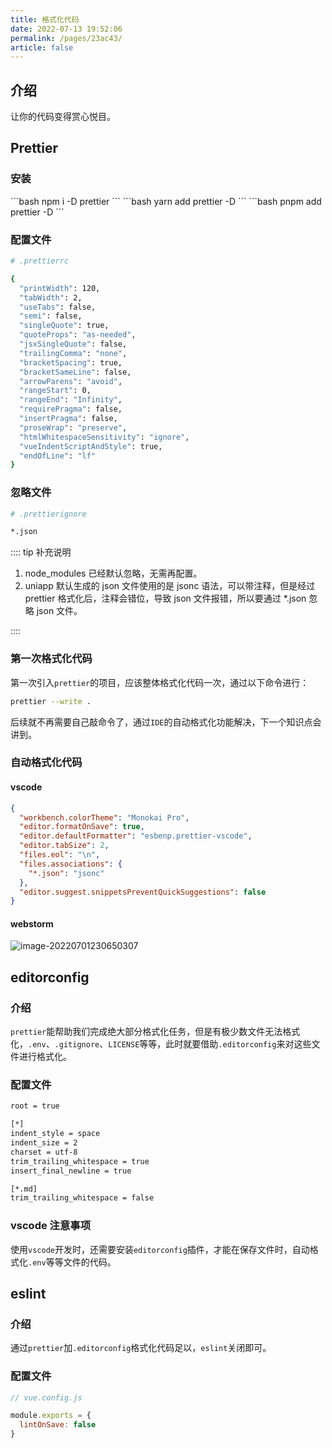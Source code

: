 ```yaml
---
title: 格式化代码
date: 2022-07-13 19:52:06
permalink: /pages/23ac43/
article: false
---
```


## 介绍

让你的代码变得赏心悦目。

## Prettier

### 安装

<code-group>
<code-block title="npm">
  ```bash
  npm i -D prettier
  ```
  </code-block>

  <code-block title="yarn" active>
  ```bash
  yarn add prettier -D
  ```
  </code-block>

  <code-block title="pnpm" active>
  ```bash
  pnpm add prettier -D
  ```
  </code-block>
</code-group>

### 配置文件

```bash
# .prettierrc

{
  "printWidth": 120,
  "tabWidth": 2,
  "useTabs": false,
  "semi": false,
  "singleQuote": true,
  "quoteProps": "as-needed",
  "jsxSingleQuote": false,
  "trailingComma": "none",
  "bracketSpacing": true,
  "bracketSameLine": false,
  "arrowParens": "avoid",
  "rangeStart": 0,
  "rangeEnd": "Infinity",
  "requirePragma": false,
  "insertPragma": false,
  "proseWrap": "preserve",
  "htmlWhitespaceSensitivity": "ignore",
  "vueIndentScriptAndStyle": true,
  "endOfLine": "lf"
}
```

### 忽略文件

```bash
# .prettierignore

*.json
```

:::: tip 补充说明

1. node_modules 已经默认忽略，无需再配置。
2. uniapp 默认生成的 json 文件使用的是 jsonc 语法，可以带注释，但是经过 prettier 格式化后，注释会错位，导致 json 文件报错，所以要通过 \*.json 忽略 json 文件。

::::

### 第一次格式化代码

第一次引入`prettier`的项目，应该整体格式化代码一次，通过以下命令进行：

```bash
prettier --write .
```

后续就不再需要自己敲命令了，通过`IDE`的自动格式化功能解决，下一个知识点会讲到。

### 自动格式化代码

#### vscode

```json {3,4}
{
  "workbench.colorTheme": "Monokai Pro",
  "editor.formatOnSave": true,
  "editor.defaultFormatter": "esbenp.prettier-vscode",
  "editor.tabSize": 2,
  "files.eol": "\n",
  "files.associations": {
    "*.json": "jsonc"
  },
  "editor.suggest.snippetsPreventQuickSuggestions": false
}
```

#### webstorm

![image-20220701230650307](/img/prettier.png)

## editorconfig

### 介绍

`prettier`能帮助我们完成绝大部分格式化任务，但是有极少数文件无法格式化，`.env`、`.gitignore`、`LICENSE`等等，此时就要借助`.editorconfig`来对这些文件进行格式化。

### 配置文件

```bash
root = true

[*]
indent_style = space
indent_size = 2
charset = utf-8
trim_trailing_whitespace = true
insert_final_newline = true

[*.md]
trim_trailing_whitespace = false
```

### vscode 注意事项

使用`vscode`开发时，还需要安装`editorconfig`插件，才能在保存文件时，自动格式化`.env`等等文件的代码。

## eslint

### 介绍

通过`prettier`加`.editorconfig`格式化代码足以，`eslint`关闭即可。

### 配置文件

```js
// vue.config.js

module.exports = {
  lintOnSave: false
}
```
